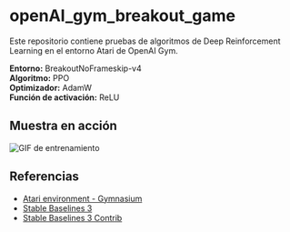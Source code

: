 # openAI_gym_breakout_game

Este repositorio contiene pruebas de algoritmos de Deep Reinforcement Learning en el entorno Atari de OpenAI Gym.

**Entorno:** BreakoutNoFrameskip-v4  
**Algoritmo:** PPO  
**Optimizador:** AdamW  
**Función de activación:** ReLU

## Muestra en acción

![GIF de entrenamiento](https://raw.githubusercontent.com/dbeniteze/openAI_gym_breakout_game/main/sample/10M_timesteps_breakout.gif)

## Referencias

- [Atari environment - Gymnasium](https://gymnasium.farama.org/environments/atari/breakout/)
- [Stable Baselines 3](https://stable-baselines3.readthedocs.io/en/master/index.html)
- [Stable Baselines 3 Contrib](https://github.com/Stable-Baselines-Team/stable-baselines3-contrib)

